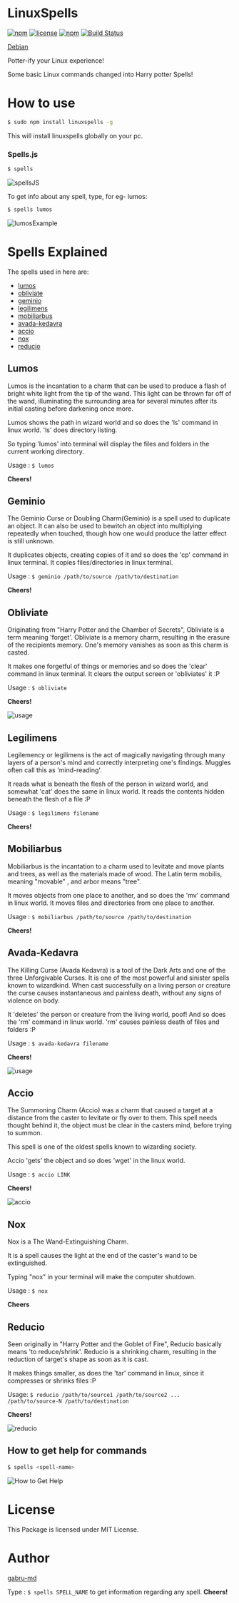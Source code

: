 
# LinuxSpells
[![npm](https://img.shields.io/badge/npm-v0.8.4-brightgreen.svg?style=flat-square)]() [![license](https://img.shields.io/github/license/mashape/apistatus.svg?style=flat-square)](https://www.npmjs.com/package/linuxspells) [![npm](https://img.shields.io/badge/awesome-yes-ff69b4.svg?style=flat-square)](https://www.npmjs.com/package/linuxspells) [![Build Status](https://travis-ci.org/gabru-md/LinuxSpells.svg?branch=master)](https://travis-ci.org/gabru-md/LinuxSpells)

[Debian](https://salsa.debian.org/yogdaan-team)

Potter-ify your Linux experience!

Some basic Linux commands changed into Harry potter Spells!

# How to use

```sh
$ sudo npm install linuxspells -g
```

This will install linuxspells globally on your pc.

### Spells.js

```sh
$ spells
```

![spellsJS](https://github.com/gabru-md/LinuxSpells/blob/master/spells/images/spellsJS.png?raw=true)

To get info about any spell, type, for eg- lumos:

```sh
$ spells lumos
```
![lumosExample](https://github.com/gabru-md/LinuxSpells/blob/master/spells/images/lumos.png?raw=true)


# Spells Explained

The spells used in here are:
  * [lumos](#lumos)
  * [obliviate](#obliviate)
  * [geminio](#geminio)
  * [legilimens](#legilimens)
  * [mobiliarbus](#mobiliarbus)
  * [avada-kedavra](#avada-kedavra)
  * [accio](#accio)
  * [nox](#nox)
  * [reducio](#reducio)

## <a id="lumos"></a>Lumos

Lumos is the incantation to a charm that can be used to produce a flash of bright white light from the tip of the wand.
This light can be thrown far off of the wand, illuminating the surrounding area for several minutes
after its initial casting before darkening once more.

Lumos shows the path in wizard world and so does the 'ls' command in linux world. 'ls' does directory listing.

So typing 'lumos' into terminal will display the files and folders in the current working directory.

Usage : `$ lumos`

**Cheers!**

## <a id="geminio"></a>Geminio

The Geminio Curse or Doubling Charm(Geminio) is a spell used to duplicate an object. It can also be used to bewitch an object into multiplying repeatedly when touched, though how one would produce the latter effect is still unknown.

It duplicates objects, creating copies of it and so does the 'cp' command in linux terminal. It copies files/directories in linux terminal.

Usage : `$ geminio /path/to/source /path/to/destination`

**Cheers!**

## <a id="obliviate"></a>Obliviate

Originating from "Harry Potter and the Chamber of Secrets", Obliviate is a term meaning 'forget'. Obliviate is a memory charm, resulting in the erasure of the recipients memory. One's memory vanishes as soon as this charm is casted.

It makes one forgetful of things or memories and so does the 'clear' command in linux terminal. It clears the output screen or 'obliviates' it :P

Usage : `$ obliviate`

**Cheers!**

![usage](https://github.com/gabru-md/LinuxSpells/blob/master/spells/images/lumos_obliviate.png?raw=true)
## <a id="legilimens"></a>Legilimens

Legilemency or legilimens is the act of magically navigating through many layers of a person's mind and correctly interpreting one's findings. Muggles often call this as 'mind-reading'.

It reads what is beneath the flesh of the person in wizard world, and somewhat 'cat' does the same in linux world. It reads the contents hidden beneath the flesh of a file :P

Usage : `$ legilimens filename`

**Cheers!**

## <a id="mobiliarbus"></a>Mobiliarbus

Mobiliarbus is the incantation to a charm used to levitate and move plants and trees, as well as the materials made of wood. The Latin term mobilis, meaning "movable" , and arbor means "tree".

It moves objects from one place to another, and so does the 'mv' command in linux world. It moves files and directories from one place to another.

Usage : `$ mobiliarbus /path/to/source /path/to/destination`

**Cheers!**

## <a id="avada-kedavra"></a>Avada-Kedavra

The Killing Curse (Avada Kedavra) is a tool of the Dark Arts and one of the three Unforgivable Curses. It is one of the most powerful and sinister spells known to wizardkind. When cast successfully on a living person or creature the curse causes instantaneous and painless death, without any signs of violence on body.

It 'deletes' the person or creature from the living world, poof! And so does the 'rm' command in linux world. 'rm' causes painless death of files and folders :P

Usage : `$ avada-kedavra filename`

**Cheers!**

![usage](https://github.com/gabru-md/LinuxSpells/blob/master/spells/images/avada-kedavra.png?raw=true)

## <a id="accio"></a>Accio

The Summoning Charm (Accio) was a charm that caused a target at a distance from the caster to levitate or fly over to them. This spell needs thought behind it, the object must be clear in the casters mind, before trying to summon.

This spell is one of the oldest spells known to wizarding society.

Accio 'gets' the object and so does 'wget' in the linux world.

Usage : `$ accio LINK`

**Cheers!**

![accio](https://github.com/gabru-md/LinuxSpells/blob/master/spells/images/accio.png?raw=true)

## <a id="nox"></a>Nox

Nox is a The Wand-Extinguishing Charm.

It is a spell causes the light at the end of the caster's wand to be extinguished.

Typing "nox" in your terminal will make the computer shutdown.

Usage : `$ nox`

**Cheers**

## <a id="reducio"></a>Reducio

Seen originally in "Harry Potter and the Goblet of Fire", Reducio basically means 'to reduce/shrink'. Reducio is a shrinking charm, resulting in the reduction of target's shape as soon as it is cast.

It makes things smaller, as does the 'tar' command in linux, since it compresses or shrinks files :P

Usage: `$ reducio /path/to/source1 /path/to/source2 ... /path/to/source-N /path/to/destination`

**Cheers!**

![reducio](https://user-images.githubusercontent.com/25523604/65079575-1ec84b00-d9bd-11e9-8834-ba4510d5fe89.png)

## How to get help for commands

```sh
$ spells <spell-name>
```
![How to Get Help](https://github.com/gabru-md/LinuxSpells/blob/master/spells/images/howToGetHelp.gif?raw=true)

# License
This Package is licensed under MIT License.

# Author
[gabru-md](https://github.com/gabru-md)

Type : `$ spells SPELL_NAME` to get information regarding any spell.
**Cheers!**
